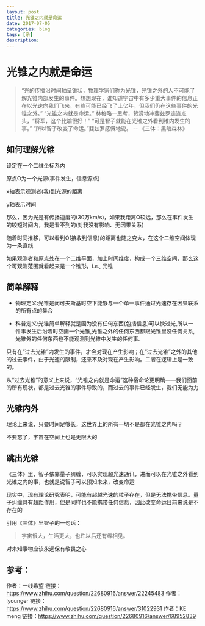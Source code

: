 ```yaml
---
layout: post
title: 光锥之内就是命运
date: 2017-07-05
categories: blog
tags: [杂]
description:
---
```


# 光锥之内就是命运

> “光的传播沿时间轴呈锥状，物理学家们称为光锥，光锥之外的人不可能了解光锥内部发生的事件。想想现在，谁知道宇宙中有多少重大事件的信息正在以光速向我们飞来，有些可能已经飞了上亿年，但我们仍在这些事件的光锥之外。”
> “光锥之内就是命运。”
> 林格略一思考，赞赏地冲斐兹罗连连点头，“将军，这个比喻很好！”
> “可是智子就能在光锥之外看到锥内发生的事。”
> “所以智子改变了命运。”斐兹罗感慨地说。
> -- 《三体：黑暗森林》

## 如何理解光锥

设定在一个二维坐标系内

原点O为一个光源(事件发生，信息源点)

x轴表示观测者(我)到光源的距离

y轴表示时间

那么，因为光是有传播速度的(30万km/s)，如果我距离O较远，那么在事件发生的较短时间内，我是看不到的(对我没有影响、无因果关系)

随着时间推移，可以看到O(接收到信息)的距离也随之变大，在这个二维空间体现为一条直线

如果观测者和原点处在一个二维平面，加上时间维度，构成一个三维空间，那么这个可观测范围就看起来是一个锥形，i.e., 光锥



## 简单解释

- 物理定义:光锥是闵可夫斯基时空下能够与一个单一事件通过光速存在因果联系的所有点的集合

- 科普定义:光锥简单解释就是因为没有任何东西(包括信息)可以快过光,所以一件事发生后沿着时空画一个光锥,光锥之外的任何东西都跟光锥里没任何关系,光锥外的任何东西也不能观测到光锥中发生的任何事.

只有在“过去光锥”内发生的事件，才会对现在产生影响；在“过去光锥”之外的其他的过去事件，由于光速的限制，还来不及对现在产生影响。二者在逻辑上是一致的。

从“过去光锥”的意义上来说，“光锥之内就是命运”这种宿命论更明确——我们面前的所有现状，都是过去光锥的事件导致的，而过去的事件已经发生，我们无能为力

## 光锥内外

理论上来说，只要时间足够长，这世界上的所有一切不是都在光锥之内吗？

不要忘了，宇宙在空间上也是无限大的


## 跳出光锥

《三体》里，智子依靠量子纠缠，可以实现超光速通讯，进而可以在光锥之外看到光锥之内的事，也就是说智子可以预知未来，改变命运

现实中，现有理论研究表明，可能有超越光速的粒子存在，但是无法携带信息。量子纠缠具有超距作用，但是同样也不能携带任何信息，因此改变命运目前来说是不存在的

引用《三体》里智子的一句话：
> 宇宙很大，生活更大，也许以后还有缘相见。

对未知事物应该永远保有敬畏之心


## 参考：
作者：一线希望 链接：https://www.zhihu.com/question/22680916/answer/22245483
作者：lyounger 链接：https://www.zhihu.com/question/22680916/answer/31022931
作者：KE meng 链接：https://www.zhihu.com/question/22680916/answer/68952839
